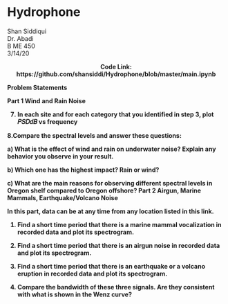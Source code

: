 # Hydrophone

Shan Siddiqui<br/>
Dr. Abadi <br/>
B ME 450<br />
3/14/20<br/>

<p align="center">
<b>Code Link: https://github.com/shansiddi/Hydrophone/blob/master/main.ipynb</b><br>

<b>Problem Statements<b/>

Part 1 Wind and Rain Noise

7. In each site and for each category that you identified in step 3, plot 𝑃𝑆𝐷𝑑𝐵 vs frequency

8.Compare the spectral levels and answer these questions:

a) What is the effect of wind and rain on underwater noise? Explain any behavior you observe in your result.

b) Which one has the highest impact? Rain or wind?

c) What are the main reasons for observing different spectral levels in Oregon shelf compared to Oregon offshore?
Part 2 Airgun, Marine Mammals, Earthquake/Volcano Noise

In this part, data can be at any time from any location listed in this link.

1. Find a short time period that there is a marine mammal vocalization in recorded data and plot its spectrogram.

2. Find a short time period that there is an airgun noise in recorded data and plot its spectrogram.

3. Find a short time period that there is an earthquake or a volcano eruption in recorded data and plot its spectrogram.

4. Compare the bandwidth of these three signals. Are they consistent with what is shown in the Wenz curve?
